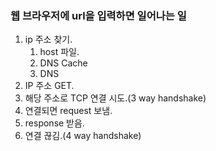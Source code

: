 ### 웹 브라우저에 url을 입력하면 일어나는 일
1. ip 주소 찾기.
    1. host 파일.
    2. DNS Cache
    3. DNS
2. IP 주소 GET.
3. 해당 주소로 TCP 연결 시도.(3 way handshake)
4. 연결되면 request 보냄.
5. response 받음.
6. 연결 끊김.(4 way handshake)
